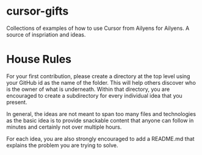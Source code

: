 # cursor-gifts
Collections of examples of how to use Cursor from Ailyens for Ailyens.  A source of inspriation and ideas.

# House Rules
For your first contribution, please create a directory at the top level using your GitHub id as the name of the folder.  This
will help others discover who is the owner of what is underneath.  Within that directory, you are encouraged to create a
subdirectory for every individual idea that you present.  

In general, the ideas are not meant to span too many files and technologies as the basic idea is to provide snackable content
that anyone can follow in minutes and certainly not over multiple hours.

For each idea, you are also strongly encouraged to add a README.md that explains the problem you are trying to solve.
